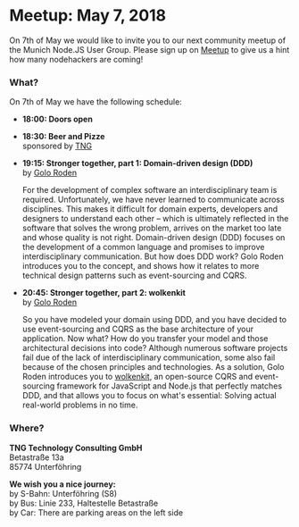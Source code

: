 # Meetup: May 7, 2018

On 7th of May we would like to invite you to our next community meetup of the Munich Node.JS User Group. 
Please sign up on [Meetup](https://www.meetup.com/Munich-Node-js-User-Group/events/249664004/) to give us a hint how many nodehackers are coming!

### What?

On 7th of May we have the following schedule:


*   **18:00: Doors open**
    
*   **18:30: Beer and Pizze**  
    sponsored by [TNG](https://www.tngtech.com/en.html)

*   **19:15: Stronger together, part 1: Domain-driven design (DDD)**  
    by [Golo Roden](/speakers.html#golor)

    For the development of complex software an interdisciplinary team is required. Unfortunately, we have never learned to communicate across disciplines. This makes it difficult for domain experts, developers and designers to understand each other – which is ultimately reflected in the software that solves the wrong problem, arrives on the market too late and whose quality is not right. Domain-driven design (DDD) focuses on the development of a common language and promises to improve interdisciplinary communication. But how does DDD work? Golo Roden introduces you to the concept, and shows how it relates to more technical design patterns such as event-sourcing and CQRS.

*   **20:45: Stronger together, part 2: wolkenkit**  
    by [Golo Roden](/speakers.html#golor)

    So you have modeled your domain using DDD, and you have decided to use
    event-sourcing and CQRS as the base architecture of your application. Now what?
    How do you transfer your model and those architectural decisions into code?
    Although numerous software projects fail due of the lack of interdisciplinary
    communication, some also fail because of the chosen principles and
    technologies. As a solution, Golo Roden introduces you to
    [wolkenkit](https://www.wolkenkit.io/), an open-source CQRS and event-sourcing
    framework for JavaScript and Node.js that perfectly matches DDD, and that
    allows you to
    focus on what's essential: Solving actual real-world problems in no time.

### Where?

**TNG Technology Consulting GmbH**   
Betastraße 13a  
85774 Unterföhring  

**We wish you a nice journey:**  
by S-Bahn: Unterföhring (S8)  
by Bus: Linie 233, Haltestelle Betastraße  
by Car: There are parking areas on the left side

